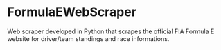 # FormulaEWebScraper
Web scraper developed in Python that scrapes the official FIA Formula E website for driver/team standings and race informations.
